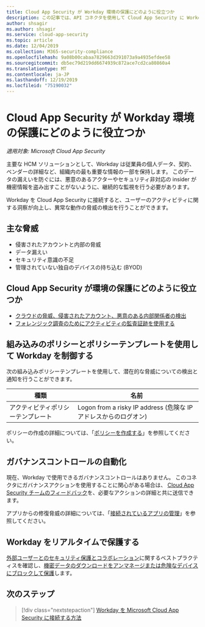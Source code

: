 ```yaml
---
title: Cloud App Security が Workday 環境の保護にどのように役立つか
description: この記事では、API コネクタを使用して Cloud App Security に Workday アプリを接続する利点について説明します。これにより、使用状況を表示したり制御したりできます。
author: shsagir
ms.author: shsagir
ms.service: cloud-app-security
ms.topic: article
ms.date: 12/04/2019
ms.collection: M365-security-compliance
ms.openlocfilehash: 9a08b00cabaa7829663d391073a9a4935efdee58
ms.sourcegitcommit: db5ec79d219dd6674939c872ace7cd2ca80860a4
ms.translationtype: MT
ms.contentlocale: ja-JP
ms.lasthandoff: 12/19/2019
ms.locfileid: "75190032"
---
```

# <a name="how-cloud-app-security-helps-protect-your-workday-environment"></a>Cloud App Security が Workday 環境の保護にどのように役立つか

*適用対象: Microsoft Cloud App Security*

主要な HCM ソリューションとして、Workday は従業員の個人データ、契約、ベンダーの詳細など、組織内の最も重要な情報の一部を保持します。 このデータの漏えいを防ぐには、悪意のあるアクターやセキュリティ非対応の insider が機密情報を盗み出すことがないように、継続的な監視を行う必要があります。

Workday を Cloud App Security に接続すると、ユーザーのアクティビティに関する洞察が向上し、異常な動作の脅威の検出を行うことができます。

## <a name="main-threats"></a>主な脅威

- 侵害されたアカウントと内部の脅威
- データ漏えい
- セキュリティ意識の不足
- 管理されていない独自のデバイスの持ち込む (BYOD)

## <a name="how-cloud-app-security-helps-to-protect-your-environment"></a>Cloud App Security が環境の保護にどのように役立つか

- [クラウドの脅威、侵害されたアカウント、悪意のある内部関係者の検出](best-practices.md#detect-cloud-threats-compromised-accounts-malicious-insiders-and-ransomware)
- [フォレンジック調査のためにアクティビティの監査証跡を使用する](best-practices.md#use-the-audit-trail-of-activities-for-forensic-investigations)

## <a name="control-workday-with-built-in-policies-and-policy-templates"></a>組み込みのポリシーとポリシーテンプレートを使用して Workday を制御する

次の組み込みポリシーテンプレートを使用して、潜在的な脅威についての検出と通知を行うことができます。

| 種類 | 名前 |
| ---- | ---- |
| アクティビティポリシーテンプレート | Logon from a risky IP address (危険な IP アドレスからのログオン) |

ポリシーの作成の詳細については、「[ポリシーを作成する](control-cloud-apps-with-policies.md#create-a-policy)」を参照してください。

## <a name="automate-governance-controls"></a>ガバナンスコントロールの自動化

現在、Workday で使用できるガバナンスコントロールはありません。 このコネクタにガバナンスアクションを使用することに関心がある場合は、 [Cloud App Security チームのフィードバック](support-and-ts.md#feedback)を、必要なアクションの詳細と共に送信できます。

アプリからの修復脅威の詳細については、「[接続されているアプリの管理](governance-actions.md)」を参照してください。

## <a name="protect-workday-in-real-time"></a>Workday をリアルタイムで保護する

[外部ユーザーとのセキュリティ保護とコラボレーション](best-practices.md#secure-collaboration-with-external-users-by-enforcing-real-time-session-controls)に関するベストプラクティスを確認し、[機密データのダウンロードをアンマネージまたは危険なデバイスにブロックして保護](best-practices.md#block-and-protect-download-of-sensitive-data-to-unmanaged-or-risky-devices)します。

## <a name="next-steps"></a>次のステップ

> [!div class="nextstepaction"]
> [Workday を Microsoft Cloud App Security に接続する方法](connect-workday-to-microsoft-cloud-app-security.md)
